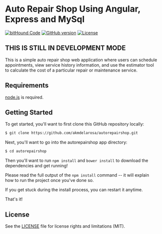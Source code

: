 ﻿# Auto Repair Shop Using Angular, Express and MySql
[![bitHound Code](https://www.bithound.io/github/akmdelarosa/autorepairshop/badges/code.svg)](https://www.bithound.io/github/akmdelarosa/autorepairshop)&nbsp;[![GitHub version](https://badge.fury.io/gh/akmdelarosa%2Fautorepairshop.svg)](https://badge.fury.io/gh/akmdelarosa%2Fautorepairshop)&nbsp;[![License](https://img.shields.io/badge/license-MIT-blue.svg)](LICENSE.md)
## THIS IS STILL IN DEVELOPMENT MODE

This is a simple auto repair shop web application where users can schedule appointments, view service history information, and use the estimator tool to calculate the cost of a particular repair or maintenance service.

## Requirements
 [node.js](https://nodejs.org/en/) is required.

## Getting Started

To get started, you'll want to first clone this GitHub repository locally:

```bash
$ git clone https://github.com/akmdelarosa/autorepairshop.git
```

Next, you'll want to go into the autorepairshop app directory:

```bash
$ cd autorepairshop
```

Then you'll want to run `npm install` and `bower install` to download the dependencies and get
running!

Please read the full output of the `npm install` command -- it will explain how to run the project once
you've done so.

If you get stuck during the install process, you can restart it anytime.

That's it!

## License
See the [LICENSE](LICENSE.md) file for license rights and limitations (MIT).
